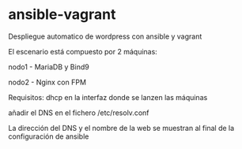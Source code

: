 # ansible-vagrant
Despliegue automatico de wordpress con ansible y vagrant

El escenario está compuesto por 2 máquinas:

nodo1 - MariaDB y Bind9

nodo2 - Nginx con FPM

Requisitos:
dhcp en la interfaz donde se lanzen las máquinas

añadir el DNS en el fichero /etc/resolv.conf

La dirección del DNS y el nombre de la web se muestran al final de la configuración de ansible
